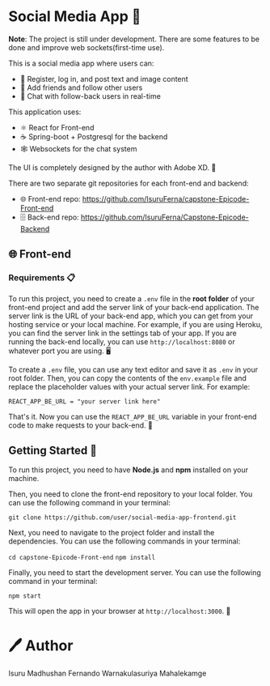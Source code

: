 # Social Media App 🚀

**Note**: The project is still under development. There are some features to be done and improve web sockets(first-time use). 

This is a social media app where users can:

-  📝 Register, log in, and post text and image content
-  👥 Add friends and follow other users
-  💬 Chat with follow-back users in real-time

This application uses:

-  ⚛️ React for Front-end
-  ☕ Spring-boot + Postgresql for the backend
-  🕸️ Websockets for the chat system

The UI is completely designed by the author with Adobe XD. 🎨

There are two separate git repositories for each front-end and backend:

-  🌐 Front-end repo: https://github.com/IsuruFerna/capstone-Epicode-Front-end
-  🗄️ Back-end repo: https://github.com/IsuruFerna/Capstone-Epicode-Backend

## 🌐 Front-end

### Requirements 📋

To run this project, you need to create a `.env` file in the **root folder** of your front-end project and add the server link of your back-end application. The server link is the URL of your back-end app, which you can get from your hosting service or your local machine. For example, if you are using Heroku, you can find the server link in the settings tab of your app. If you are running the back-end locally, you can use `http://localhost:8080` or whatever port you are using. 🖥️

To create a `.env` file, you can use any text editor and save it as `.env` in your root folder. Then, you can copy the contents of the `env.example` file and replace the placeholder values with your actual server link. For example:

`REACT_APP_BE_URL = "your server link here"`

That's it. Now you can use the `REACT_APP_BE_URL` variable in your front-end code to make requests to your back-end. 🚀

## Getting Started 🚀

To run this project, you need to have **Node.js** and **npm** installed on your machine.

Then, you need to clone the front-end repository to your local folder. You can use the following command in your terminal:

`git clone https://github.com/user/social-media-app-frontend.git`

Next, you need to navigate to the project folder and install the dependencies. You can use the following commands in your terminal:

`cd capstone-Epicode-Front-end`
`npm install`

Finally, you need to start the development server. You can use the following command in your terminal:

`npm start`

This will open the app in your browser at `http://localhost:3000`. 🎉

# 🖊️ Author

Isuru Madhushan Fernando Warnakulasuriya Mahalekamge
